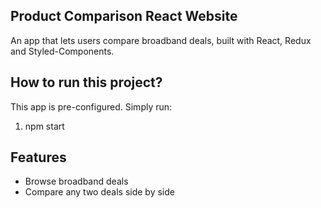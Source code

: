 ## Product Comparison React Website

An app that lets users compare broadband deals, built with React, Redux and Styled-Components.

## How to run this project?

This app is pre-configured. Simply run:

1. npm start

## Features

- Browse broadband deals
- Compare any two deals side by side
